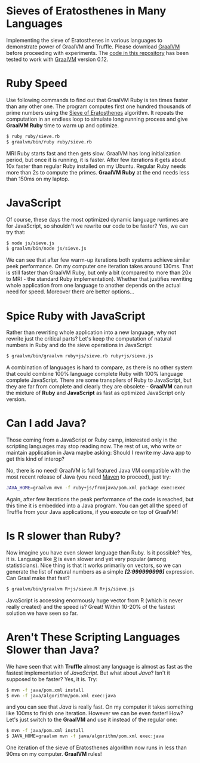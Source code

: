 # Sieves of Eratosthenes in Many Languages

Implementing the sieve of Eratosthenes in various languages to demonstrate power of GraalVM and Truffle. Please download [GraalVM](http://www.oracle.com/technetwork/oracle-labs/program-languages/overview/index.html) before proceeding with experiments. The [code in this repository](https://github.com/jtulach/sieve/) has been tested to work with [GraalVM](http://www.oracle.com/technetwork/oracle-labs/program-languages/overview/index.html) version 0.12.

# Ruby Speed

Use following commands to find out that GraalVM Ruby is ten times faster than any other one. The program computes first one hundred thousands of prime numbers using the [Sieve of Eratosthenes](https://en.wikipedia.org/wiki/Sieve_of_Eratosthenes) algorithm. It repeats the computation in an endless loop to simulate long running process and give **GraalVM Ruby** time to warm up and optimize.

```bash
$ ruby ruby/sieve.rb
$ graalvm/bin/ruby ruby/sieve.rb
```

MRI Ruby starts fast and then gets slow. GraalVM has long initialization period, but once it is running, it is faster. After few iterations it gets about 10x faster than regular Ruby installed on my Ubuntu. Regular Ruby needs more than 2s to compute the primes. **GraalVM Ruby** at the end needs less than 150ms on my laptop.

# JavaScript

Of course, these days the most optimized dynamic language runtimes are for JavaScript, so shouldn't we rewrite our code to be faster? Yes, we can try that:

```bash
$ node js/sieve.js
$ graalvm/bin/node js/sieve.js
```

We can see that after few warm-up iterations both systems achieve similar peek performance. On my computer one iteration takes around 130ms. That is still faster than GraalVM Ruby, but only a bit (compared to more than 20x to MRI - the standard Ruby implementation). Whether that justifies rewriting whole application from one language to another depends on the actual need for speed. Moreover there are better options...

# Spice Ruby with JavaScript

Rather than rewriting whole application into a new language, why not rewrite
just the critical parts? Let's keep the computation of natural numbers in Ruby
and do the sieve operations in JavaScript:

```bash
$ graalvm/bin/graalvm ruby+js/sieve.rb ruby+js/sieve.js
```

A combination of languages is hard to compare, as there is no other system that
could combine 100% language complete Ruby with 100% language complete JavaScript.
There are some transpilers of Ruby to JavaScript, but they are far from complete
and clearly they are obsolete - **GraalVM** can run the mixture of **Ruby** and **JavaScript**
as fast as optimized JavaScript only version.

# Can I add Java?

Those coming from a JavaScript or Ruby camp, interested only in the scripting
languages may stop reading now. The rest of us, who write or maintain application
in Java maybe asking: Should I rewrite my Java app to get this kind of interop?

No, there is no need! GraalVM is full featured Java VM compatible with the
most recent release of Java (you need [Maven](http://maven.apache.org) to proceed),
just try:

```bash
JAVA_HOME=graalvm mvn -f ruby+js/fromjava/pom.xml package exec:exec
```

Again, after few iterations the peak performance of the code is reached, but
this time it is embedded into a Java program. You can get all the speed of
Truffle from your Java applications, if you execute on top of GraalVM!

# Is R slower than Ruby?

Now imagine you have even slower language than Ruby. Is it possible? Yes,
it is. Language like [R](https://en.wikipedia.org/wiki/R_%28programming_language%29) is even slower and yet very popular
(among statisticians). Nice thing is that it works primarily on vectors, so
we can generate the list of natural numbers as a simple ***[2:999999999]***
expression. Can Graal make that fast?

```bash
$ graalvm/bin/graalvm R+js/sieve.R R+js/sieve.js
```

JavaScript is accessing enormously huge vector from R (which is never really
created) and the speed is? Great! Within 10-20% of the fastest solution we have seen so far.

# Aren't These Scripting Languages Slower than Java?

We have seen that with **Truffle** almost any language is almost as fast as the fastest
implementation of *JavaScript*. But what about *Java*? Isn't it supposed to be
faster? Yes, it is. Try:

```bash
$ mvn -f java/pom.xml install
$ mvn -f java/algorithm/pom.xml exec:java
```

and you can see that *Java* is really fast. On my computer it takes something
like 100ms to finish one iteration. However we can be even faster! How?
Let's just switch to the **GraalVM** and use it instead of the regular one:

```bash
$ mvn -f java/pom.xml install
$ JAVA_HOME=graalvm mvn -f java/algorithm/pom.xml exec:java
```

One iteration of the sieve of Eratosthenes algorithm now runs in less than
90ms on my computer. **GraalVM** rules!
